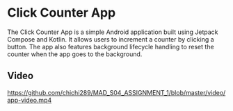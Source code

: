 # Click Counter App

The Click Counter App is a simple Android application built using Jetpack Compose and Kotlin. It allows users to increment a counter by clicking a button. The app also features background lifecycle handling to reset the counter when the app goes to the background.

## Video

https://github.com/chichi289/MAD_S04_ASSIGNMENT_1/blob/master/video/app-video.mp4